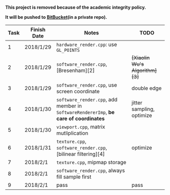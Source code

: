 **This project is removed because of the academic integrity policy.**

**It will be pushed to [BitBucket][1](in a private repo).**

| Task | Finish Date | Notes | TODO |
| ---- | ----------- | ----- | ---- |
| 1 | 2018/1/29 | `hardware_render.cpp`: use `GL_POINTS` |  |
| 2 | 2018/1/29 | `software_render.cpp`, [Bresenham][2] | ~~[Xiaolin Wu's Algorithm][3]~~ |
| 3 | 2018/1/29 | `software_render.cpp`, use screen coordinate | double edge |
| 4 | 2018/1/30 | `software_render.cpp`, add member in `SoftwareRendererImp`, **be care of coordinates** | jitter sampling, optimize |
| 5 | 2018/1/30 | `viewport.cpp`, matrix mutliplication | |
| 6 | 2018/1/31 | `texture.cpp`, `software_render.cpp`, [bilinear filtering][4] | optimize |
| 7 | 2018/2/1  | `texture.cpp`, mipmap storage | |
| 8 | 2018/2/1  | `software_render.cpp`, always fill sample first| |
| 9 | 2018/2/1  | pass | pass |


  [1]: https://bitbucket.org/
